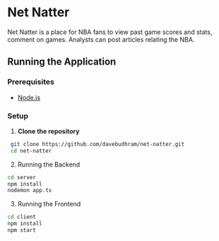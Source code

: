 # Net Natter
Net Natter is a place for NBA fans to view past game scores and stats, comment on games. Analysts can post articles relating the NBA.

## Running the Application

### Prerequisites
- [Node.js](https://nodejs.org/en/)

### Setup
1. **Clone the repository**
  ```bash
   git clone https://github.com/davebudhram/net-natter.git
   cd net-natter
   ```
2. Running the Backend
  ```bash
  cd server
  npm install
  nodemon app.ts
  ```
3. Running the Frontend
  ```bash
  cd client
  npm install
  npm start
  ```
